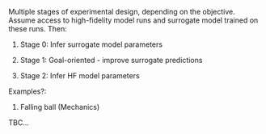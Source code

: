 Multiple stages of experimental design, depending on the objective. Assume access to high-fidelity model runs and surrogate model trained on these runs. Then:

1. Stage 0: Infer surrogate model parameters

2. Stage 1: Goal-oriented - improve surrogate predictions

3. Stage 2: Infer HF model parameters

Examples?:

1. Falling ball (Mechanics)

TBC...
